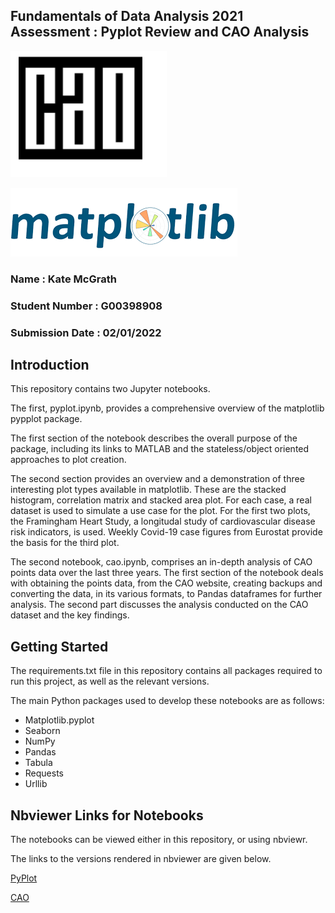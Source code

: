 ## Fundamentals of Data Analysis 2021 Assessment : Pyplot Review and CAO Analysis


![](Archive/CAO.PNG) 


![](Archive/Matplotlib.PNG)


### Name : Kate McGrath
### Student Number : G00398908
### Submission Date : 02/01/2022

## Introduction
This repository contains two Jupyter notebooks. 

The first, pyplot.ipynb, provides a comprehensive overview of the matplotlib pypplot package. 

The first section of the notebook describes the overall purpose of the package, including its links to MATLAB and the stateless/object oriented approaches to plot creation. 

The second section provides an overview and a demonstration of three interesting plot types available in matplotlib. These are the stacked histogram, correlation matrix and stacked area plot. For each case, a real dataset is used to simulate a use case for the plot. For the first two plots, the Framingham Heart Study, a longitudal study of cardiovascular disease risk indicators, is used. Weekly Covid-19 case figures from Eurostat provide the basis for the third plot. 

The second notebook, cao.ipynb, comprises an in-depth analysis of CAO points data over the last three years. The first section of the notebook deals with obtaining the points data, from the CAO website, creating backups and converting the data, in its various formats, to Pandas dataframes for further analysis. The second part discusses the analysis conducted on the CAO dataset and the key findings. 

## Getting Started

The requirements.txt file in this repository contains all packages required to run this project, as well as the relevant versions. 

The main Python packages used to develop these notebooks are as follows:
- Matplotlib.pyplot
- Seaborn
- NumPy
- Pandas
- Tabula
- Requests
- Urllib

## Nbviewer Links for Notebooks
The notebooks can be viewed either in this repository, or using nbviewr.

The links to the versions rendered in nbviewer are given below. 

[PyPlot](https://nbviewer.org/github/katemcg93/Fundamentals-of-Data-Analysis-21-Assessment/blob/main/pyplot.ipynb)

[CAO](https://github.com/katemcg93/Fundamentals-of-Data-Analysis-21-Assessment/blob/main/cao.ipynb)

